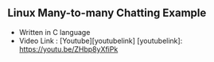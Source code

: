 Linux Many-to-many Chatting Example
----------

- Written in C language
- Video Link : [Youtube][youtubelink]
[youtubelink]: https://youtu.be/ZHbp8yXfiPk